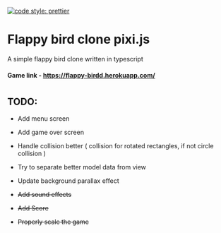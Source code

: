 [![code style: prettier](https://img.shields.io/badge/code_style-prettier-ff69b4.svg?style=flat-square)](https://github.com/prettier/prettier)

# Flappy bird clone pixi.js

A simple flappy bird clone written in typescript

#### Game link - https://flappy-birdd.herokuapp.com/

#

## TODO:

-   Add menu screen

-   Add game over screen

-   Handle collision better ( collision for rotated rectangles, if not circle collision ) 

-   Try to separate better model data from view

-   Update background parallax effect  

-   ~~Add sound effects~~

-   ~~Add Score~~

-   ~~Properly scale the game~~
